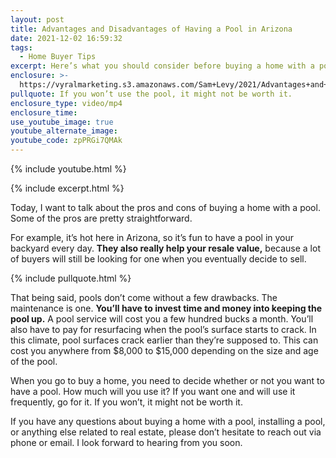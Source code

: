 ```yaml
---
layout: post
title: Advantages and Disadvantages of Having a Pool in Arizona
date: 2021-12-02 16:59:32
tags:
  - Home Buyer Tips
excerpt: Here’s what you should consider before buying a home with a pool.
enclosure: >-
  https://vyralmarketing.s3.amazonaws.com/Sam+Levy/2021/Advantages+and+Disadvantages+of+Having+a+Pool+in+Arizona.mp4
pullquote: If you won’t use the pool, it might not be worth it.
enclosure_type: video/mp4
enclosure_time:
use_youtube_image: true
youtube_alternate_image:
youtube_code: zpPRGi7QMAk
---
```

{% include youtube.html %}

{% include excerpt.html %}

Today, I want to talk about the pros and cons of buying a home with a pool. Some of the pros are pretty straightforward.&nbsp;

For example, it’s hot here in Arizona, so it’s fun to have a pool in your backyard every day. **They also really help your resale value,** because a lot of buyers will still be looking for one when you eventually decide to sell.

{% include pullquote.html %}

That being said, pools don’t come without a few drawbacks. The maintenance is one. **You’ll have to invest time and money into keeping the pool up.** A pool service will cost you a few hundred bucks a month. You’ll also have to pay for resurfacing when the pool’s surface starts to crack. In this climate, pool surfaces crack earlier than they’re supposed to. This can cost you anywhere from $8,000 to $15,000 depending on the size and age of the pool.

When you go to buy a home, you need to decide whether or not you want to have a pool. How much will you use it? If you want one and will use it frequently, go for it. If you won’t, it might not be worth it.

If you have any questions about buying a home with a pool, installing a pool, or anything else related to real estate, please don’t hesitate to reach out via phone or email. I look forward to hearing from you soon.
